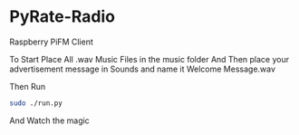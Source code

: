 # PyRate-Radio
Raspberry PiFM Client

To Start Place All .wav Music Files in the music folder
And Then place your advertisement message in Sounds and name it Welcome Message.wav


Then Run
```bash
sudo ./run.py
```

And Watch the magic
